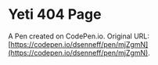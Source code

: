 # Yeti 404 Page

A Pen created on CodePen.io. Original URL: [https://codepen.io/dsenneff/pen/mjZgmN](https://codepen.io/dsenneff/pen/mjZgmN).


